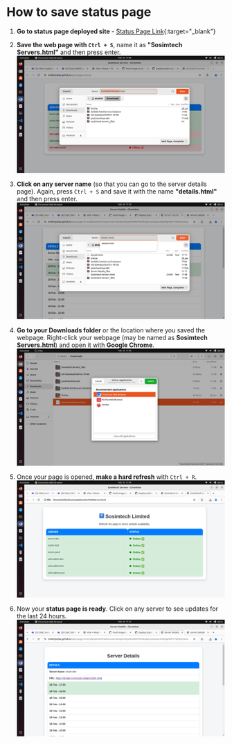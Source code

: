 # How to save status page

1. **Go to status page deployed site**  - [Status Page Link](https://shobhitpatkar.github.io/status-page-servers){:target="_blank"}


2. **Save the web page with `Ctrl + S`**, name it as **"Sosimtech Servers.html"** and then press enter.  
   ![pic_1](images/pic_1.png)

3. **Click on any server name** (so that you can go to the server details page). Again, press `Ctrl + S` and save it with the name **"details.html"** and then press enter.  
   ![pic_4](images/pic_4.png)

4. **Go to your Downloads folder** or the location where you saved the webpage. Right-click your webpage (may be named as **Sosimtech Servers.html**) and open it with **Google Chrome**.  
   ![pic_2](images/pic_2.png)

5. Once your page is opened, **make a hard refresh** with `Ctrl + R`.  
   ![pic_3](images/pic_3.png)

6. Now your **status page is ready**. Click on any server to see updates for the last 24 hours.
   ![pic_3](images/pic_5.png)